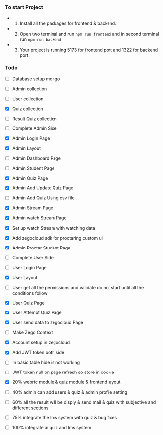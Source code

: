 ### To start Project

- 1. Install all the packages for frontend & backend.
- 2. Open two terminal and run `npm run frontend` and in second terminal run `npm run backend`
- 3. Your project is running 5173 for frontend port and 1322 for backend port.

### Todo

- [ ] Database setup mongo
- [ ] Admin collection
- [ ] User collection
- [x] Quiz collection
- [ ] Result Quiz collection

- [ ] Complete Admin Side
- [x] Admin Login Page
- [x] Admin Layout
- [ ] Admin Dashboard Page
- [ ] Admin Student Page
- [x] Admin Quiz Page
- [x] Admin Add Update Quiz Page
- [ ] Admin Add Quiz Using csv file
- [x] Admin Stream Page
- [x] Admin watch Stream Page
- [x] Set up watch Stream with watching data
- [x] Add zegocloud sdk for proctaring custom ui
- [x] Admin Proctar Student Page

- [ ] Complete User Side
- [ ] User Login Page
- [x] User Layout
- [ ] User get all the permissions and validate do not start until all the conditions follow
- [x] User Quiz Page
- [x] User Attempt Quiz Page
- [x] User send data to zegocloud Page
- [ ] Make Zego Context

- [x] Account setup in zegocloud
- [x] Add JWT token both side

- [ ] In basic table hide is not working
- [ ] JWT token null on page refresh so store in cookie

- [x] 20% webrtc module & quiz module & frontend layout
- [ ] 40% admin can add users & quiz & admin profile setting
- [ ] 60% all the result will be disply & send mail & quiz with subjective and different sections
- [ ] 75% integrate the lms system with quiz & bug fixes
- [ ] 100% integrate ai quiz and lms system
